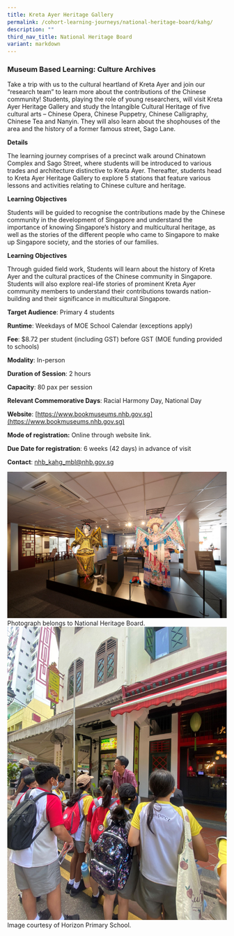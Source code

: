 ```yaml
---
title: Kreta Ayer Heritage Gallery
permalink: /cohort-learning-journeys/national-heritage-board/kahg/
description: ""
third_nav_title: National Heritage Board
variant: markdown
---
```

### Museum Based Learning: Culture Archives

Take a trip with us to the cultural heartland of Kreta Ayer and join our “research team” to learn more about the contributions of the Chinese community! Students, playing the role of young researchers, will visit Kreta Ayer Heritage Gallery and study the Intangible Cultural Heritage of five cultural arts – Chinese Opera, Chinese Puppetry, Chinese Calligraphy, Chinese Tea and Nanyin. They will also learn about the shophouses of the area and the history of a former famous street, Sago Lane.

**Details**

The learning journey comprises of a precinct walk  around Chinatown Complex and Sago Street, where students will be introduced to various trades and architecture distinctive to Kreta Ayer. Thereafter, students head to Kreta Ayer Heritage Gallery to explore 5 stations that feature various lessons and activities relating to Chinese culture and heritage. 

**Learning Objectives**

Students will be guided to recognise the contributions made by the Chinese community in the development of Singapore and understand the importance of knowing Singapore’s history and multicultural heritage, as well as the stories of the different people who came to Singapore to make up Singapore society,
and the stories of our families.

**Learning Objectives**

Through guided field work, Students will learn about the history of Kreta Ayer and the cultural practices of the Chinese community in Singapore. Students will  also explore real-life stories of prominent Kreta Ayer community members to understand their contributions towards nation-building and their significance in multicultural Singapore.
		
**Target Audience**: Primary 4 students

**Runtime**: Weekdays of MOE School Calendar (exceptions apply)	

**Fee**: $8.72 per student (including GST) before GST (MOE funding provided to schools)

**Modality**: In-person	
		
**Duration of Session**: 2 hours		

**Capacity**: 80 pax per session		
		
**Relevant Commemorative Days**: Racial Harmony Day, National Day		

**Website**: [https://www.bookmuseums.nhb.gov.sg](https://www.bookmuseums.nhb.gov.sg)

**Mode of registration:** Online through website link.	

**Due Date for registration**: 6 weeks (42 days) in advance of visit 		
		

**Contact**: nhb_kahg_mbl@nhb.gov.sg

![](/images/mbl%20culture%20archives%201.jpg)
Photograph belongs to National Heritage Board.
![](/images/museum-based%20learning%20culture%20archives%202.jpg)
Image courtesy of Horizon Primary School.
